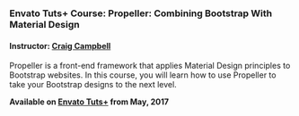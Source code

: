 ### Envato Tuts+ Course: Propeller: Combining Bootstrap With Material Design
#### Instructor: [Craig Campbell](https://tutsplus.com/authors/craig-campbell)

Propeller is a front-end framework that applies Material Design principles to Bootstrap websites. In this course, you will learn how to use Propeller to take your Bootstrap designs to the next level.

**Available on [Envato Tuts+](https://tutsplus.com/courses) from May, 2017**
